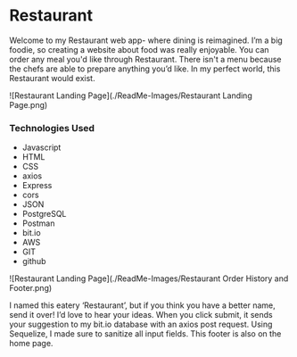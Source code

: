 # Restaurant

Welcome to my Restaurant web app- where dining is reimagined. I’m a big foodie, so creating a website about food was really enjoyable. You can order any meal you'd like through Restaurant. There isn't a menu because the chefs are able to prepare anything you’d like. In my perfect world, this Restaurant would exist.

![Restaurant Landing Page](./ReadMe-Images/Restaurant Landing Page.png)

### Technologies Used
- Javascript
- HTML
- CSS
- axios
- Express
- cors
- JSON
- PostgreSQL
- Postman
- bit.io
- AWS
- GIT
- github

![Restaurant Landing Page](./ReadMe-Images/Restaurant Order History and Footer.png)

I named this eatery ‘Restaurant’, but if you think you have a better name, send it over! I’d love to hear your ideas. When you click submit, it sends your suggestion to my bit.io database with an axios post request. Using Sequelize, I made sure to sanitize all input fields. This footer is also on the home page.

